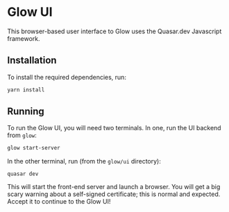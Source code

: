 # Glow UI

This browser-based user interface to Glow uses the Quasar.dev Javascript
framework.

## Installation

To install the required dependencies, run:

```sh
yarn install
```

## Running

To run the Glow UI, you will need two terminals. In one, run the
UI backend from `glow`:

```sh
glow start-server
```

In the other terminal, run (from the `glow/ui` directory):

```
quasar dev
```

This will start the front-end server and launch a browser.
You will get a big scary warning about a self-signed certificate;
this is normal and expected. Accept it to continue to the Glow UI!
